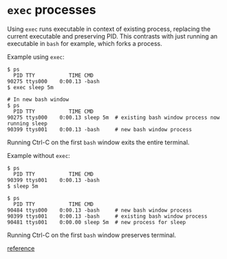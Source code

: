 # `exec` processes

Using `exec` runs executable in context of existing process, replacing the current executable and preserving PID. This contrasts with just running an executable in `bash` for example, which forks a process.

Example using `exec`:
```
$ ps
  PID TTY           TIME CMD
90275 ttys000    0:00.13 -bash
$ exec sleep 5m

# In new bash window
$ ps
  PID TTY           TIME CMD
90275 ttys000    0:00.13 sleep 5m  # existing bash window process now running sleep
90399 ttys001    0:00.13 -bash     # new bash window process
```
Running Ctrl-C on the first `bash` window exits the entire terminal.

Example without `exec`:
```
$ ps
  PID TTY           TIME CMD
90399 ttys001    0:00.13 -bash
$ sleep 5m

$ ps
  PID TTY           TIME CMD
90484 ttys000    0:00.13 -bash     # new bash window process
90399 ttys001    0:00.13 -bash     # existing bash window process
90481 ttys001    0:00.00 sleep 5m  # new process for sleep
```
Running Ctrl-C on the first `bash` window preserves terminal.

[reference](https://en.wikipedia.org/wiki/Exec_(system_call))
